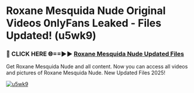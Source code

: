 # Roxane Mesquida Nude Original Videos 0nlyFans Leaked - Files Updated! (u5wk9)

<h3>🔴 CLICK HERE 🌐==►► <a href="https://tinyurl.com/52m3yx9h" rel="nofollow">Roxane Mesquida Nude Updated Files</a></h3>

Get Roxane Mesquida Nude and all content. Now you can access all videos and pictures of Roxane Mesquida Nude. New Updated Files 2025!

[![u5wk9](https://i.imgur.com/TnHtlc8.gif)](https://tinyurl.com/52m3yx9h)
